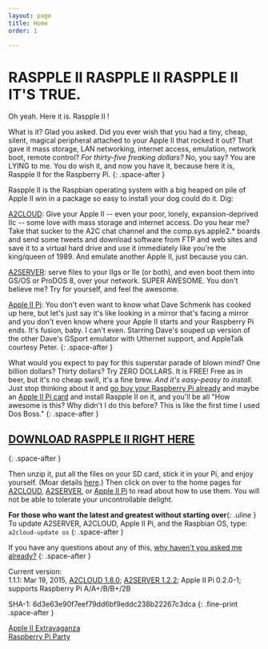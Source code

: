 ```yaml
---
layout: page
title: Home
order: 1

---
```


# RASPPLE II RASPPLE II RASPPLE II IT'S TRUE.

Oh yeah. Here it is. Raspple II !

What is it? Glad you asked. Did you ever wish that you had a tiny, cheap, silent, magical peripheral attached to your Apple II that rocked it out? That gave it mass storage, LAN networking, internet access, emulation, network boot, remote control? *For thirty-five freaking dollars?* No, you say? You are LYING to me. You do wish it, and now you have it, because here it is, Raspple II for the Raspberry Pi.
{: .space-after }

Raspple II is the Raspbian operating system with a big heaped on pile of Apple II win in a package so easy to install your dog could do it. Dig:

[A2CLOUD][]: Give your Apple II -- even your poor, lonely, expansion-deprived IIc -- some love with mass storage and internet access. Do you hear me? Take that sucker to the A2C chat channel and the comp.sys.apple2.\* boards and send some tweets and download software from FTP and web sites and save it to a virtual hard drive and use it immediately like you're the king/queen of 1989. And emulate another Apple II, just because you can.

[A2SERVER][]: serve files to your IIgs or IIe (or both), and even boot them into GS/OS or ProDOS 8, over your network. SUPER AWESOME. You don't believe me? Try for yourself, and feel the awesome.

[Apple II Pi][]: You don't even want to know what Dave Schmenk has cooked up here, but let's just say it's like looking in a mirror that's facing a mirror and you don't even know where your Apple II starts and your Raspberry Pi ends. It's fusion, baby. I can't even. Starring Dave's souped up version of the other Dave's GSport emulator with Uthernet support, and AppleTalk courtesy Peter.
{: .space-after }

What would you expect to pay for this superstar parade of blown mind? One billion dollars? Thirty dollars? Try ZERO DOLLARS. It is FREE! Free as in beer, but it's no cheap swill, it's a fine brew. *And it's easy-peasy to install.* Just stop thinking about it and [go buy your Raspberry Pi already][A2CLOUD WhatYouNeed] and maybe an [Apple II Pi card][UA2] and install Raspple II on it, and you'll be all "How awesome is this? Why didn't I do this before? This is like the first time I used Dos Boss."
{: .space-after }

## [DOWNLOAD RASPPLE II RIGHT HERE][Raspple II download]
{: .space-after }

Then unzip it, put all the files on your SD card, stick it in your Pi, and enjoy yourself. (Moar details [here][A2CLOUD PrepareYourPi].) Then click on over to the home pages for [A2CLOUD][], [A2SERVER][], or [Apple II Pi][] to read about how to use them. You will not be able to tolerate your uncontrollable delight.

__For those who want the latest and greatest without starting over__{: .uline }  
To update A2SERVER, A2CLOUD, Apple II Pi, and the Raspbian OS, type: `a2cloud-update os`
{: .space-after }
<!-- To update A2SERVER, type: `a2server-setup`
To update A2CLOUD, type: `a2cloud-setup`
To update Apple II Pi, type: `appleiipi-update` (if you get *command not found*, update A2CLOUD first)
-->

If you have any questions about any of this, [why haven't you asked me already?](mailto:ivan@ivanx.com)
{: .space-after }

Current version:  
1.1.1: Mar 19, 2015, [A2CLOUD 1.8.0][A2CLOUD ReleaseHistory]; [A2SERVER 1.2.2][A2SERVER ReleaseHistory]; Apple II Pi 0.2.0-1; supports Raspberry Pi A/A+/B/B+/2B  
<!--
1.1.0: Aug 11, 2014, [A2CLOUD 1.7.1][A2CLOUD ReleaseHistory]; [A2SERVER 1.2.0][A2SERVER ReleaseHistory]; Apple II Pi 1.8  
1.0.8: Jul 24 2014, [A2CLOUD 1.6.9][A2CLOUD ReleaseHistory]; [A2SERVER 1.1.5][A2SERVER ReleaseHistory] (supports Raspberry Pi model B+); Apple II Pi 1.8  
107r2: Feb 25 2014, [A2CLOUD 1.6.7][A2CLOUD ReleaseHistory]; [A2SERVER 1.1.4][A2SERVER ReleaseHistory]; Apple II Pi 1.4r2  
107a : Feb 20 2014, same as 1.0.7 with extra material for Ultimate Apple 2 SD card  
1.0.7: Feb 20 2014, [A2CLOUD 1.6.7][A2CLOUD ReleaseHistory]; [A2SERVER 1.1.4][A2SERVER ReleaseHistory]; Apple II Pi 1.4  
1.0.6: not released  
1.0.5: Jan 20 2014, A2CLOUD 1.6.2  
1.0.4: Jan 13 2014, [A2SERVER 1.1.4][A2SERVER ReleaseHistory]; A2CLOUD 1.6.1; based on Raspbian 2014-01-07  
1.0.3: Dec 31 2013, A2SERVER 1.1.3; A2CLOUD 1.6; shows installation progress and reboots properly with Ethernet attached; based on Raspbian 2013-12-20  
1.0.2: Dec 22 2013, A2CLOUD 1.5.2; pre-login note  
1.0.1: Dec 15 2013, A2CLOUD 1.5.1; Apple II Pi client 1.3  
1.0.0: Dec 1 2013, A2SERVER 1.1.2; A2CLOUD 1.5; Apple II Pi client 1.2  
-->
SHA-1: 6d3e63e90f7eef79dd6bf9eddc238b22267c3dca
{: .fine-print .space-after }

[Apple II Extravaganza][]  
[Raspberry Pi Party][]


[A2CLOUD]: ../a2cloud/index.html
[A2SERVER]: ../a2server/index.html
[Apple II Pi]: http://schmenk.is-a-geek.com/wordpress/?p=167
[A2CLOUD WhatYouNeed]: ../a2cloud/index.html#what-you-need
[UA2]: http://ultimateapple2.com/
[Raspple II download]: http://appleii.ivanx.com/rasppleii/files/RasppleII.zip
[A2CLOUD PrepareYourPi]: ../a2cloud/index.html#prepare-your-pi
[A2CLOUD ReleaseHistory]: ../a2cloud/index.html#release-history
[A2SERVER ReleaseHistory]: ../a2server/update/versionhistory.txt
[Apple II Extravaganza]: http://appleii.ivanx.com/
[Raspberry Pi Party]: http://ivanx.com/raspberrypi/
